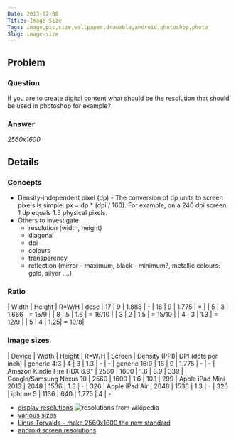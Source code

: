 ```yaml
---
Date: 2013-12-08
Title: Image Size
Tags: image,pic,size,wallpaper,drawable,android,photoshop,photo
Slug: image-size
---
```


## Problem
### Question
If you are to create digital content what should be the resolution that should be used in photoshop for example?
### Answer
*2560x1600*

## Details
### Concepts
- Density-independent pixel (dp) - The conversion of dp units to screen pixels is simple: px = dp * (dpi / 160). For example, on a 240 dpi screen, 1 dp equals 1.5 physical pixels.
- Others to investigate
    - resolution (width, height)
	- diagonal
	- dpi
	- colours
	- transparency
	- reflection (mirror - maximum, black - minimum?, metallic colours: gold, silver ....)

### Ratio

| Width                       | Height | R=W/H | desc
| 17 | 9 | 1.888 | -
| 16 | 9 | 1.775 | = |
| 5  | 3 | 1.666 | = 15/9 |
| 8  | 5 | 1.6 | =  16/10 |
| 3  | 2 | 1.5 | = 15/10 |
| 4  | 3 | 1.3 | = 12/9 |
| 5  | 4 | 1.25| = 10/8|

 
### Image sizes

| Device                      | Width | Height | R=W/H | Screen | Density (PPI)| DPI (dots per inch)
| generic 4:3                 |    4 |    3 | 1.3 | - | - 
| generic 16:9                |   16 |    9 | 1.775 | - | -
| Amazon Kindle Fire HDX 8.9" | 2560 | 1600 | 1.6 | 8.9 | 339
| Google/Samsung Nexus 10     | 2560 | 1600 | 1.6 | 10.1 | 299
| Apple iPad Mini 2013        | 2048 | 1536 | 1.3 | - | 326
| Apple iPad Air              | 2048 | 1536 | 1.3 | - | 326
| iphone 5                    | 1136 |  640 | 1.775 | 4 | -

- [display resolutions](https://en.wikipedia.org/wiki/Display_resolution)
![resolutions from wikipedia](https://upload.wikimedia.org/wikipedia/commons/thumb/f/f0/Vector_Video_Standards4.svg/749px-Vector_Video_Standards4.svg.png)
- [various sizes](http://www.tabletpccomparison.net)
- [Linus Torvalds - make 2560x1600 the new standard](http://www.reddit.com/r/technology/comments/12e4x2/linus_torvalds_make_2560x1600_the_new_standard)
- [android screen resolutions](http://developer.android.com/guide/practices/screens_support.html)